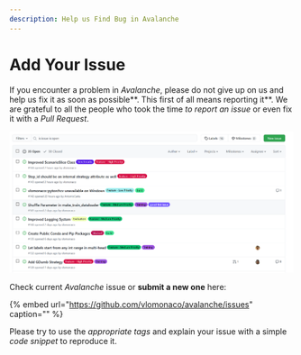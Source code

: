 ```yaml
---
description: Help us Find Bug in Avalanche
---
```


# Add Your Issue

If you encounter a problem in _Avalanche_, please do not give up on us and help us fix it as soon as possible**. This first of all means reporting it**. We are grateful to all the people who took the time _to report an issue_ or even fix it with a _Pull Request_.  

![Open Issues for the Avalanche Project](../.gitbook/assets/issues.png)

Check current _Avalanche_ issue or **submit a new one** here:

{% embed url="https://github.com/vlomonaco/avalanche/issues" caption="" %}

Please try to use the _appropriate tags_ and explain your issue with a simple _code snippet_ to reproduce it.

